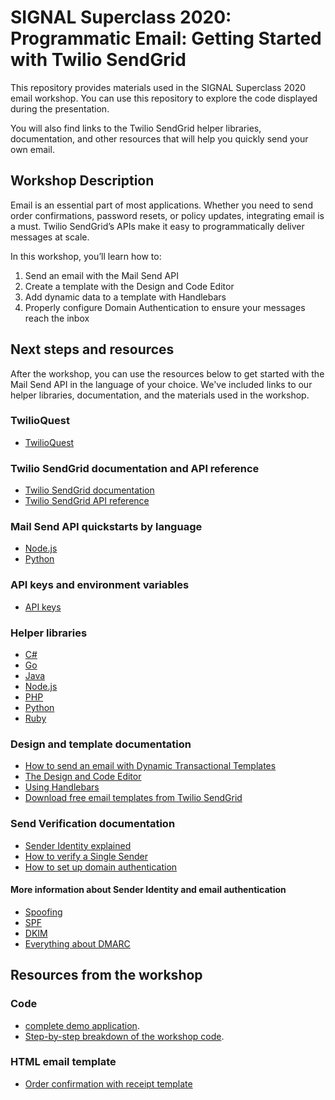 # SIGNAL Superclass 2020: Programmatic Email: Getting Started with Twilio SendGrid

This repository provides materials used in the SIGNAL Superclass 2020 email workshop. You can use this repository to explore the code displayed during the presentation.

You will also find links to the Twilio SendGrid helper libraries, documentation, and other resources that will help you quickly send your own email.

## Workshop Description

Email is an essential part of most applications. Whether you need to send order confirmations, password resets, or policy updates, integrating email is a must. Twilio SendGrid’s APIs make it easy to programmatically deliver messages at scale.

In this workshop, you’ll learn how to:

1. Send an email with the Mail Send API
2. Create a template with the Design and Code Editor
3. Add dynamic data to a template with Handlebars
4. Properly configure Domain Authentication to ensure your messages reach the inbox

## Next steps and resources

After the workshop, you can use the resources below to get started with the Mail Send API in the language of your choice. We've included links to our helper libraries, documentation, and the materials used in the workshop.

### TwilioQuest

- [TwilioQuest](https://www.twilio.com/quest)

### Twilio SendGrid documentation and API reference

- [Twilio SendGrid documentation](https://sendgrid.com/docs)
- [Twilio SendGrid API reference](https://sendgrid.api-docs.io/v3.0/)

### Mail Send API quickstarts by language

- [Node.js](https://sendgrid.com/docs/for-developers/sending-email/quickstart-nodejs)
- [Python](https://sendgrid.com/docs/for-developers/sending-email/quickstart-python)

### API keys and environment variables

- [API keys](https://sendgrid.com/docs/ui/account-and-settings/api-keys/)

### Helper libraries

- [C#](https://github.com/sendgrid/sendgrid-csharp)
- [Go](https://github.com/sendgrid/sendgrid-go)
- [Java](https://github.com/sendgrid/sendgrid-java)
- [Node.js](https://github.com/sendgrid/sendgrid-nodejs)
- [PHP](https://github.com/sendgrid/sendgrid-php)
- [Python](https://github.com/sendgrid/sendgrid-python)
- [Ruby](https://github.com/sendgrid/sendgrid-ruby)

### Design and template documentation

- [How to send an email with Dynamic Transactional Templates](https://sendgrid.com/docs/ui/sending-email/how-to-send-an-email-with-dynamic-transactional-templates/)
- [The Design and Code Editor](https://sendgrid.com/docs/ui/sending-email/editor/)
- [Using Handlebars](https://sendgrid.com/docs/for-developers/sending-email/using-handlebars/)
- [Download free email templates from Twilio SendGrid](https://sendgrid.com/free-templates/)

### Send Verification documentation

- [Sender Identity explained](https://sendgrid.com/docs/for-developers/sending-email/sender-identity/)
- [How to verify a Single Sender](https://sendgrid.com/docs/ui/sending-email/sender-verification/)
- [How to set up domain authentication](https://sendgrid.com/docs/ui/account-and-settings/how-to-set-up-domain-authentication/)

#### More information about Sender Identity and email authentication

- [Spoofing](https://sendgrid.com/docs/glossary/spoofing/)
- [SPF](https://sendgrid.com/docs/glossary/spf/)
- [DKIM](https://sendgrid.com/docs/glossary/dkim/)
- [Everything about DMARC](https://sendgrid.com/docs/ui/sending-email/dmarc/)

## Resources from the workshop

### Code

- [complete demo application](cakeOrPie).
- [Step-by-step breakdown of the workshop code](outline.md).

### HTML email template

- [Order confirmation with receipt template](emailTemplate)
